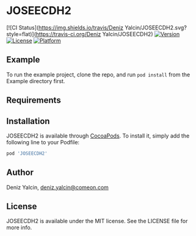 # JOSEECDH2

[![CI Status](https://img.shields.io/travis/Deniz Yalcin/JOSEECDH2.svg?style=flat)](https://travis-ci.org/Deniz Yalcin/JOSEECDH2)
[![Version](https://img.shields.io/cocoapods/v/JOSEECDH2.svg?style=flat)](https://cocoapods.org/pods/JOSEECDH2)
[![License](https://img.shields.io/cocoapods/l/JOSEECDH2.svg?style=flat)](https://cocoapods.org/pods/JOSEECDH2)
[![Platform](https://img.shields.io/cocoapods/p/JOSEECDH2.svg?style=flat)](https://cocoapods.org/pods/JOSEECDH2)

## Example

To run the example project, clone the repo, and run `pod install` from the Example directory first.

## Requirements

## Installation

JOSEECDH2 is available through [CocoaPods](https://cocoapods.org). To install
it, simply add the following line to your Podfile:

```ruby
pod 'JOSEECDH2'
```

## Author

Deniz Yalcin, deniz.yalcin@comeon.com

## License

JOSEECDH2 is available under the MIT license. See the LICENSE file for more info.
